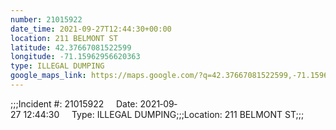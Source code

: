 ```yaml
---
number: 21015922
date_time: 2021-09-27T12:44:30+00:00
location: 211 BELMONT ST
latitude: 42.37667081522599
longitude: -71.15962956620363
type: ILLEGAL DUMPING
google_maps_link: https://maps.google.com/?q=42.37667081522599,-71.15962956620363
---
```


;;;Incident #: 21015922     Date: 2021‐09‐27 12:44:30     Type: ILLEGAL DUMPING;;;Location: 211 BELMONT ST;;;
